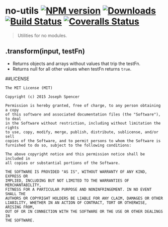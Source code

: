 # no-utils [![NPM version][npm-image]][npm-url] [![Downloads][downloads-image]][npm-url] [![Build Status][travis-image]][travis-url] [![Coveralls Status][coveralls-image]][coveralls-url]
> Utilities for no modules.

## .transform(input, testFn)

* Returns objects and arrays without values that trip the testFn.
* Returns null for all other values when testFn returns `true`.

##LICENSE
``````
The MIT License (MIT)

Copyright (c) 2015 Joseph Spencer

Permission is hereby granted, free of charge, to any person obtaining a copy
of this software and associated documentation files (the "Software"), to deal
in the Software without restriction, including without limitation the rights
to use, copy, modify, merge, publish, distribute, sublicense, and/or sell
copies of the Software, and to permit persons to whom the Software is
furnished to do so, subject to the following conditions:

The above copyright notice and this permission notice shall be included in
all copies or substantial portions of the Software.

THE SOFTWARE IS PROVIDED "AS IS", WITHOUT WARRANTY OF ANY KIND, EXPRESS OR
IMPLIED, INCLUDING BUT NOT LIMITED TO THE WARRANTIES OF MERCHANTABILITY,
FITNESS FOR A PARTICULAR PURPOSE AND NONINFRINGEMENT. IN NO EVENT SHALL THE
AUTHORS OR COPYRIGHT HOLDERS BE LIABLE FOR ANY CLAIM, DAMAGES OR OTHER
LIABILITY, WHETHER IN AN ACTION OF CONTRACT, TORT OR OTHERWISE, ARISING FROM,
OUT OF OR IN CONNECTION WITH THE SOFTWARE OR THE USE OR OTHER DEALINGS IN
THE SOFTWARE.
``````

[downloads-image]: http://img.shields.io/npm/dm/no-utils.svg
[npm-url]: https://npmjs.org/package/no-utils
[npm-image]: http://img.shields.io/npm/v/no-utils.svg

[travis-url]: https://travis-ci.org/jsdevel/node-no-utils
[travis-image]: http://img.shields.io/travis/jsdevel/node-no-utils.svg

[coveralls-url]: https://coveralls.io/r/jsdevel/node-no-utils
[coveralls-image]: http://img.shields.io/coveralls/jsdevel/node-no-utils/master.svg
